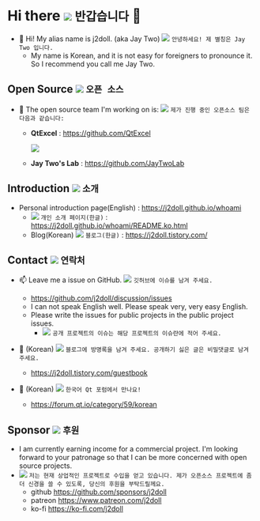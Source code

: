 # Hi there <img src="https://gist.github.com/j2doll/9f827711ba8b832d974a4f8e377bcf5a/raw/b6b323746310f5d98ae133148b7cba8f273505b3/kr.png" /> ```반갑습니다``` 👋

<!--

**j2doll/j2doll** is a ✨ _special_ ✨ repository because its `README.md` (this file) appears on your GitHub profile.

Here are some ideas to get you started:

- 🔭 I’m currently working on ...
- 🌱 I’m currently learning ...
- 👯 I’m looking to collaborate on ...
- 🤔 I’m looking for help with ...
- 💬 Ask me about ...
- 📫 How to reach me: ...
- 😄 Pronouns: ...
- ⚡ Fun fact: ...

-->

- :monkey: Hi! My alias name is j2doll. (aka Jay Two) <img src="https://j2doll.github.io/j2doll/img/kr.png" /> ```안녕하세요! 제 별칭은 Jay Two 입니다.```
  - My name is Korean, and it is not easy for foreigners to pronounce it. So I recommend you call me Jay Two. 

## Open Source <img src="https://j2doll.github.io/j2doll/img/kr.png" /> ```오픈 소스```
   
- 🔭 The open source team I'm working on is: <img src="https://j2doll.github.io/j2doll/img/kr.png" /> ```제가 진행 중인 오픈소스 팀은 다음과 같습니다:```
  - **QtExcel** : https://github.com/QtExcel

    <img src="https://raw.githubusercontent.com/QtExcel/QXlsx/master/markdown.data/QXlsx-Desktop.png" />

  - **Jay Two's Lab** : https://github.com/JayTwoLab

## Introduction <img src="https://gist.github.com/j2doll/9f827711ba8b832d974a4f8e377bcf5a/raw/b6b323746310f5d98ae133148b7cba8f273505b3/kr.png" /> ```소개```

- Personal introduction page(English) : https://j2doll.github.io/whoami
  - <img src="https://j2doll.github.io/j2doll/img/kr.png" /> ```개인 소개 페이지(한글)``` : https://j2doll.github.io/whoami/README.ko.html
  - Blog(Korean) <img src="https://j2doll.github.io/j2doll/img/kr.png" /> ```블로그(한글)``` : https://j2doll.tistory.com/

## Contact <img src="https://gist.github.com/j2doll/9f827711ba8b832d974a4f8e377bcf5a/raw/b6b323746310f5d98ae133148b7cba8f273505b3/kr.png" /> ```연락처```

- :mailbox: Leave me a issue on GitHub. <img src="https://j2doll.github.io/j2doll/img/kr.png" /> ```깃허브에 이슈를 남겨 주세요.```
  - https://github.com/j2doll/discussion/issues
  - I can not speak English well. Please speak very, very easy English.
  - Please write the issues for public projects in the public project issues. 
    - <img src="https://j2doll.github.io/j2doll/img/kr.png" /> ```공개 프로젝트의 이슈는 해당 프로젝트의 이슈란에 적어 주세요.``` 

- 💬 (Korean) <img src="https://j2doll.github.io/j2doll/img/kr.png" /> ```블로그에 방명록을 남겨 주세요. 공개하기 싫은 글은 비밀댓글로 남겨 주세요.```
   - https://j2doll.tistory.com/guestbook

- 💬 (Korean) <img src="https://j2doll.github.io/j2doll/img/kr.png" /> ```한국어 Qt 포럼에서 만나요!``` 
  - https://forum.qt.io/category/59/korean

## Sponsor <img src="https://j2doll.github.io/j2doll/img/kr.png" /> ```후원```
  - I am currently earning income for a commercial project. I'm looking forward to your patronage so that I can be more concerned with open source projects.
  - <img src="https://j2doll.github.io/j2doll/img/kr.png" /> ```저는 현재 상업적인 프로젝트로 수입을 얻고 있습니다. 제가 오픈소스 프로젝트에 좀더 신경을 쓸 수 있도록, 당신의 후원을 부탁드릴께요.```
    - github https://github.com/sponsors/j2doll
    - patreon https://www.patreon.com/j2doll
    - ko-fi https://ko-fi.com/j2doll
    
